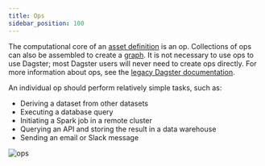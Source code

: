 ```yaml
---
title: Ops
sidebar_position: 100
---
```


The computational core of an [asset definition](assets/) is an op. Collections of ops can also be assembled to create a [graph](graphs). It is not necessary to use ops to use Dagster; most Dagster users will never need to create ops directly. For more information about ops, see the [legacy Dagster documentation](/todo).

An individual op should perform relatively simple tasks, such as:

- Deriving a dataset from other datasets
- Executing a database query
- Initiating a Spark job in a remote cluster
- Querying an API and storing the result in a data warehouse
- Sending an email or Slack message

![ops](/images/guides/build/ops/ops.png)
